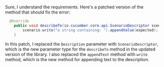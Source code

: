 Sure, I understand the requirements. Here's a patched version of the method that should fix the error:
```java
  @Override
    public void describeTo(io.cucumber.core.api.ScenarioDescriptor scenario) {
        scenario.write("a string containing: ").appendValue(expected);
    }
```
In this patch, I replaced the `Description` parameter with `ScenarioDescriptor`, which is the new parameter type for the `describeTo` method in the updated version of the library. I also replaced the `appendText` method with `write` method, which is the new method for appending text to the description.